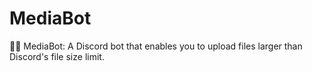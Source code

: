 # MediaBot
💾🤖 MediaBot: A Discord bot that enables you to upload files larger than Discord's file size limit.
